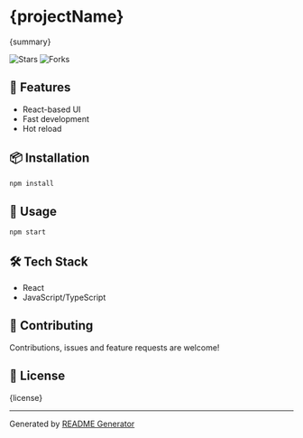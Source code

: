 
# {projectName}

{summary}

![Stars](https://img.shields.io/github/stars/{owner}/{repo}) ![Forks](https://img.shields.io/github/forks/{owner}/{repo})

## 🚀 Features
- React-based UI
- Fast development
- Hot reload

## 📦 Installation
```bash
npm install
```

## 🏃 Usage
```bash
npm start
```

## 🛠️ Tech Stack
- React
- JavaScript/TypeScript

## 🤝 Contributing
Contributions, issues and feature requests are welcome!

## 📄 License
{license}

---
Generated by [README Generator](https://github.com/dexpie/readmegenerator)

